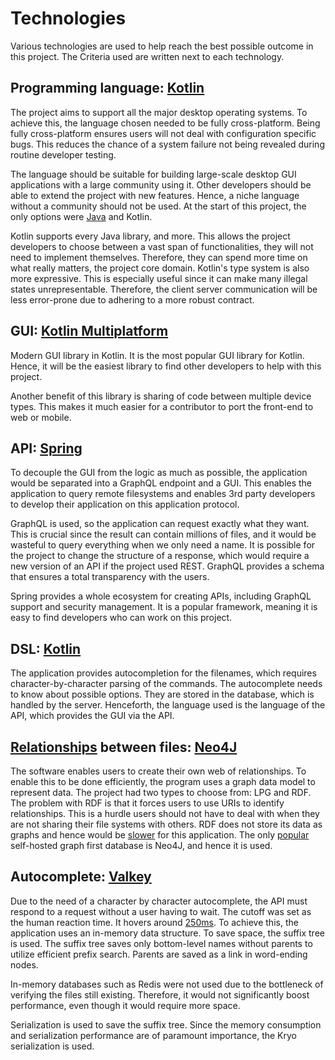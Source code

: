 # Technologies
Various technologies are used to help reach the best possible outcome in this project. 
The Criteria used are written next to each technology.

## Programming language: [Kotlin](https://kotlinlang.org/)
The project aims to support all the major desktop operating systems. To achieve this, the language chosen needed to be fully cross-platform.
Being fully cross-platform ensures users will not deal with configuration specific bugs.
This reduces the chance of a system failure not being revealed during routine developer testing. 

The language should be suitable for building large-scale desktop GUI applications with a large community using it. 
Other developers should be able to extend the project with new features. Hence, a niche language without a community should not be used. 
At the start of this project, the only options were [Java](https://www.java.com/) and Kotlin. 

Kotlin supports every Java library, and more. This allows the project developers to choose between a vast span of
functionalities, they will not need to implement themselves. Therefore, they can spend more time on what really matters, 
the project core domain. Kotlin's type system is also more expressive. 
This is especially useful since it can make many illegal states unrepresentable. 
Therefore, the client server communication will be less error-prone due to adhering to a more robust contract.

## GUI: [Kotlin Multiplatform](https://www.jetbrains.com/kotlin-multiplatform/)
Modern GUI library in Kotlin. It is the most popular GUI library for Kotlin. Hence, it will be the easiest library to find 
other developers to help with this project. 

Another benefit of this library is sharing of code between multiple device types.
This makes it much easier for a contributor to port the front-end to web or mobile.

## API: [Spring](https://spring.io/)
To decouple the GUI from the logic as much as possible, the application would be separated into a GraphQL endpoint and
a GUI. This enables the application to query remote filesystems and enables 3rd party developers to develop their 
application on this application protocol.

GraphQL is used, so the application can request exactly what they want. This is crucial since the result can contain
millions of files, and it would be wasteful to query everything when we only need a name. It is possible for the project
to change the structure of a response, which would require a new version of an API if the project used REST. GraphQL
provides a schema that ensures a total transparency with the users.

Spring provides a whole ecosystem for creating APIs, including GraphQL support and security management. It is a popular framework,
meaning it is easy to find developers who can work on this project.

## DSL: [Kotlin](https://kotlinlang.org/)
The application provides autocompletion for the filenames, which requires character-by-character parsing of the commands.
The autocomplete needs to know about possible options. They are stored in the database, which is handled by the server.
Henceforth, the language used is the language of the API, which provides the GUI via the API.

## [Relationships](vocabulary.md/#relationship) between files: [Neo4J](https://neo4j.com/)
The software enables users to create their own web of relationships. To enable this to be done efficiently, the program uses
a graph data model to represent data. The project had two types to choose from: LPG and RDF. The problem with RDF is that 
it forces users to use URIs to identify relationships. This is a hurdle users should not have to deal with when they are not 
sharing their file systems with others. RDF does not store its data as graphs and hence would be [slower](https://neo4j.com/blog/knowledge-graph/rdf-vs-property-graphs-knowledge-graphs/) for
this application. The only [popular](https://survey.stackoverflow.co/2024/technology#most-popular-technologies-database)
self-hosted graph first database is Neo4J, and hence it is used.

## Autocomplete: [Valkey]()
Due to the need of a character by character autocomplete, the API must respond to a request without a user having to wait. 
The cutoff was set as the human reaction time. It hovers around [250ms](https://humanbenchmark.com/tests/reactiontime/statistics). To achieve this, the application uses an
in-memory data structure. To save space, the suffix tree is used. The suffix tree saves only bottom-level names without parents
to utilize efficient prefix search. Parents are saved as a link in word-ending nodes.

In-memory databases such as Redis were not used due to the bottleneck of verifying the files still existing. Therefore,
it would not significantly boost performance, even though it would require more space.

Serialization is used to save the suffix tree. Since the memory consumption and serialization performance are of
paramount importance, the Kryo serialization is used.
